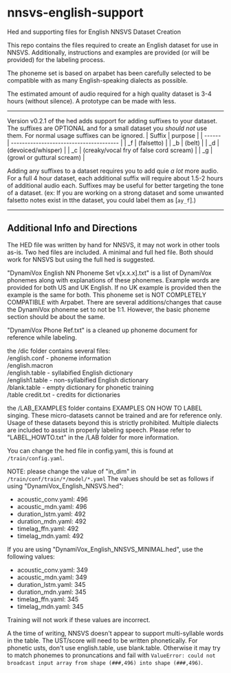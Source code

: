 # nnsvs-english-support
Hed and supporting files for English NNSVS Dataset Creation

This repo contains the files required to create an English dataset for use in NNSVS.
Additionally, instructions and examples are provided (or will be provided) for the labeling process.

The phoneme set is based on arpabet has been carefully selected to be compatible with as many English-speaking dialects as possible.

The estimated amount of audio required for a high quality dataset is 3-4 hours (without silence). A prototype can be made with less.
___
Version v0.2.1 of the hed adds support for adding suffixes to your dataset. The suffixes are OPTIONAL and for a small dataset you _should not_ use them.
For normal usage suffixes can be ignored.
| Suffix | purpose                                 |
| ------ | --------------------------------------- |
| \_f    | (falsetto)                              |
| \_b    | (belt)                                  |
| \_d    | (devoiced/whisper)                      |
| \_c    | (creaky/vocal fry of false cord scream) |
| \_g    | (growl or guttural scream)              |

Adding any suffixes to a dataset requires you to add quie _a lot_ more audio. For a full 4 hour dataset, each additional suffix will require about 1.5-2 hours of additional audio each.
Suffixes may be useful for better targeting the tone of a dataset. (ex: If you are working on a strong dataset and some unwanted falsetto notes exist in tthe dataset, you could label them as [`ay_f`].)
___
## Additional Info and Directions

The HED file was written by hand for NNSVS, it may not work in other tools as-is.
Two hed files are included. A minimal and full hed file. Both should work for NNSVS but using the full hed is suggested.

"DynamiVox English NN Phoneme Set v[x.x.x].txt" is a list of DynamiVox phonemes along with explanations of these phonemes.
Example words are provided for both US and UK English. If no UK example is provided then the example is the same for both.
This phoneme set is NOT COMPLETELY COMPATIBLE with Arpabet.
There are several additions/changes that cause the DynamiVox phoneme set to not be 1:1.
However, the basic phoneme section should be about the same.

"DynamiVox Phone Ref.txt" is a cleaned up phoneme document for reference while labeling.

the /dic folder contains several files:  
/english.conf - phoneme information  
/english.macron  
/english.table - syllabified English dictionary  
/english1.table - non-syllabified English dictionary  
/blank.table - empty dictionary for phonetic training  
/table credit.txt - credits for dictionaries  

the /LAB_EXAMPLES folder contains EXAMPLES ON HOW TO LABEL singing.
These micro-datasets cannot be trained and are for reference only.
Usage of these datasets beyond this is strictly prohibited.
Multiple dialects are included to assist in properly labeling speech.
Please refer to "LABEL_HOWTO.txt" in the /LAB folder for more information.

You can change the hed file in config.yaml, this is found at `/train/config.yaml`.

NOTE: please change the value of "in_dim" in `/train/conf/train/*/model/*.yaml`
The values should be set as follows if using "DynamiVox_English_NNSVS.hed":

* acoustic_conv.yaml: 496
* acoustic_mdn.yaml: 496
* duration_lstm.yaml: 492
* duration_mdn.yaml: 492
* timelag_ffn.yaml: 492
* timelag_mdn.yaml: 492

If you are using "DynamiVox_English_NNSVS_MINIMAL.hed", use the following values:

* acoustic_conv.yaml: 349
* acoustic_mdn.yaml: 349
* duration_lstm.yaml: 345
* duration_mdn.yaml: 345
* timelag_ffn.yaml: 345
* timelag_mdn.yaml: 345

Training will not work if these values are incorrect.

A the time of writing, NNSVS doesn't appear to support multi-syllable words in the table. The UST/score will need to be written phonetically.
For phonetic usts, don't use english.table, use blank.table.
Otherwise it may try to match phonemes to pronuncations and fail with `ValueError: could not broadcast input array from shape (###,496) into shape (###,496)`.
